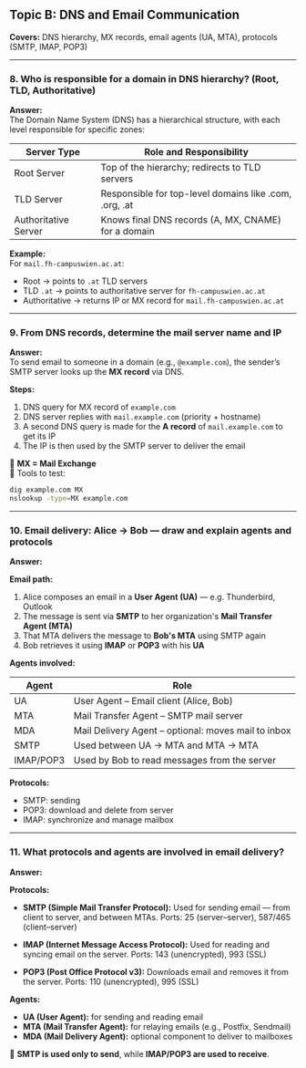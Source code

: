 
## Topic B: DNS and Email Communication

**Covers:** DNS hierarchy, MX records, email agents (UA, MTA), protocols (SMTP, IMAP, POP3)

---

### 8. Who is responsible for a domain in DNS hierarchy? (Root, TLD, Authoritative)

**Answer:**  
The Domain Name System (DNS) has a hierarchical structure, with each level responsible for specific zones:

| Server Type         | Role and Responsibility                               |
|---------------------|--------------------------------------------------------|
| Root Server         | Top of the hierarchy; redirects to TLD servers         |
| TLD Server          | Responsible for top-level domains like .com, .org, .at |
| Authoritative Server| Knows final DNS records (A, MX, CNAME) for a domain    |

**Example:**  
For `mail.fh-campuswien.ac.at`:
- Root → points to `.at` TLD servers  
- TLD `.at` → points to authoritative server for `fh-campuswien.ac.at`  
- Authoritative → returns IP or MX record for `mail.fh-campuswien.ac.at`

---

### 9. From DNS records, determine the mail server name and IP

**Answer:**  
To send email to someone in a domain (e.g., `@example.com`), the sender’s SMTP server looks up the **MX record** via DNS.

**Steps:**
1. DNS query for MX record of `example.com`
2. DNS server replies with `mail.example.com` (priority + hostname)
3. A second DNS query is made for the **A record** of `mail.example.com` to get its IP
4. The IP is then used by the SMTP server to deliver the email

📌 **MX = Mail Exchange**  
🧪 Tools to test:  
```bash
dig example.com MX
nslookup -type=MX example.com
````

---

### 10. Email delivery: Alice → Bob — draw and explain agents and protocols

**Answer:**

**Email path:**

1. Alice composes an email in a **User Agent (UA)** — e.g. Thunderbird, Outlook
2. The message is sent via **SMTP** to her organization's **Mail Transfer Agent (MTA)**
3. That MTA delivers the message to **Bob's MTA** using SMTP again
4. Bob retrieves it using **IMAP** or **POP3** with his **UA**

**Agents involved:**

| Agent     | Role                                                |
| --------- | --------------------------------------------------- |
| UA        | User Agent – Email client (Alice, Bob)              |
| MTA       | Mail Transfer Agent – SMTP mail server              |
| MDA       | Mail Delivery Agent – optional: moves mail to inbox |
| SMTP      | Used between UA → MTA and MTA → MTA                 |
| IMAP/POP3 | Used by Bob to read messages from the server        |

**Protocols:**

* SMTP: sending
* POP3: download and delete from server
* IMAP: synchronize and manage mailbox

---

### 11. What protocols and agents are involved in email delivery?

**Answer:**

**Protocols:**

* **SMTP (Simple Mail Transfer Protocol):**
  Used for sending email — from client to server, and between MTAs.
  Ports: 25 (server–server), 587/465 (client–server)

* **IMAP (Internet Message Access Protocol):**
  Used for reading and syncing email on the server.
  Ports: 143 (unencrypted), 993 (SSL)

* **POP3 (Post Office Protocol v3):**
  Downloads email and removes it from the server.
  Ports: 110 (unencrypted), 995 (SSL)

**Agents:**

* **UA (User Agent):** for sending and reading email
* **MTA (Mail Transfer Agent):** for relaying emails (e.g., Postfix, Sendmail)
* **MDA (Mail Delivery Agent):** optional component to deliver to mailboxes

📌 **SMTP is used only to send**, while **IMAP/POP3 are used to receive**.


